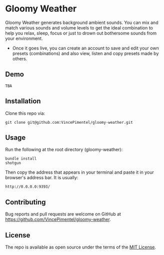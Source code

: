 # Gloomy Weather

Gloomy Weather generates background ambient sounds. You can mix and match various sounds and volume levels to get the ideal combination to help you relax, sleep, focus or just to drown out bothersome sounds from your environment.

* Once it goes live, you can create an account to save and edit your own presets (combinations) and also view, listen and copy presets made by others.

## Demo

```
TBA
```

## Installation

Clone this repo via:

```
git clone git@github.com:VincePimentel/gloomy-weather.git
```

## Usage

Run the following at the root directory (gloomy-weather):

```
bundle install
shotgun
```

Then copy the address that appears in your terminal and paste it in your browser's address bar. It is usually:

```
http://0.0.0.0:9393/
```

## Contributing

Bug reports and pull requests are welcome on GitHub at https://github.com/VincePimentel/gloomy-weather.

## License

The repo is available as open source under the terms of the [MIT License](https://opensource.org/licenses/MIT).
